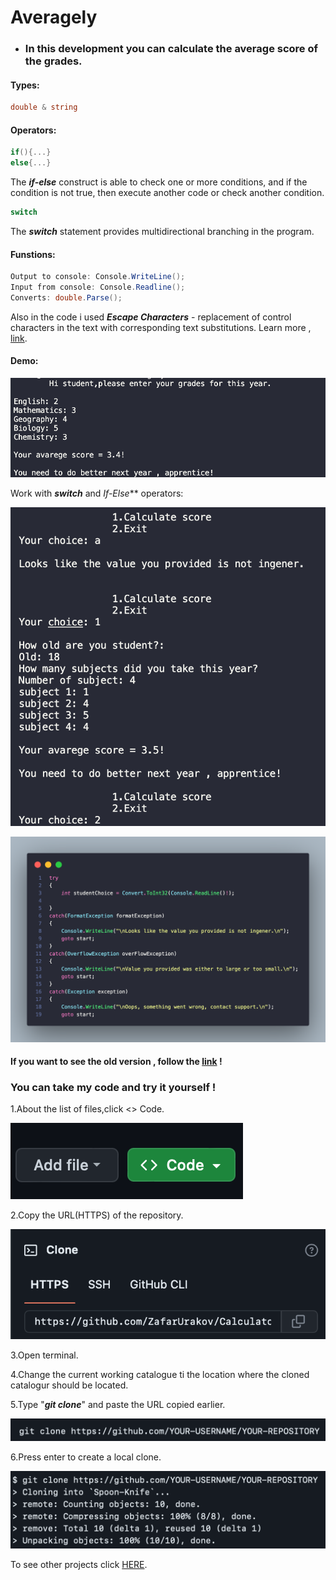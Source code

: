 # Averagely
* ### In this development you can calculate the average score of the grades.

#### Types:
```C#
double & string 
```
#### Operators:
```C#
if(){...}
else{...}
```
The ***if-else*** construct is able to check one or more conditions, and if the condition is not true, then execute another code or check another condition.

```C#
switch
```
The ***switch*** statement provides multidirectional branching in the program.

#### Funstions:
```C#
Output to console: Console.WriteLine();
Input from console: Console.Readline();
Converts: double.Parse();
```
Also in the code i used ***Escape Characters*** - replacement of control characters in the text with corresponding text substitutions.
Learn more , [link](https://codebuns.com/csharp-basics/escape-sequences/).


#### Demo:

![](demoAveragely/demo0.png)

Work with ***switch*** and *If-Else*** operators:

![](demoAveragely/demo6.png)

![](demoAveragely/demo5.png)



 #### If you want to see the old version , follow the [link](https://github.com/ZafarUrakov/Averagely/tree/releases/v1.0) !

### You can take my code and try it yourself !

1.About the list of files,click <> Code.

![](./demoAveragely/demo1.png)

2.Copy the URL(HTTPS) of the repository.

![](./demoAveragely/demo2.png)

3.Open terminal.

4.Change the current working catalogue ti the location where the cloned catalogur should be located.

5.Type "***git clone***" and paste the URL copied earlier.

![](./demoAveragely/demo3.png)

6.Press enter to create a local clone.

![](./demoAveragely/demo4.png)

To see other projects click [HERE](https://github.com/ZafarUrakov).